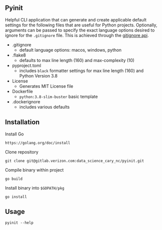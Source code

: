 ## Pyinit
Helpful CLI application that can generate and create applicable default settings for the following files that are useful for Python projects.
Optionally, arguments can be passed to specify the exact language options desired to ignore for the `.gitignore` file. This is achieved 
through the [gitignore api](https://docs.gitignore.io/use/api).
- .gitignore
   - default language options: macos, windows, python
- .flake8
  - defaults to max line length (160) and max-complexity (10)
- pyproject.toml
  - includes `black` formatter settings for max line length (160) and Python Version 3.8
- License
  - Generates MIT License file
- Dockerfile
  - `python:3.8-slim-buster` basic template
- .dockerignore
  - includes various defaults

## Installation
Install Go 
```
https://golang.org/doc/install
```
Clone repository 
```
git clone git@gitlab.verizon.com:data_science_cary_nc/pyinit.git
```
Compile binary within project
```
go build
```
Install binary into `$GOPATH/pkg`
```
go install
```

## Usage
```
pyinit --help
```
